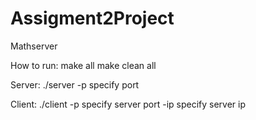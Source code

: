 # Assigment2Project

 Mathserver

How to run:
make all
make clean all

Server:
./server
-p specify port

Client:
./client 
-p specify server port
-ip specify server ip
